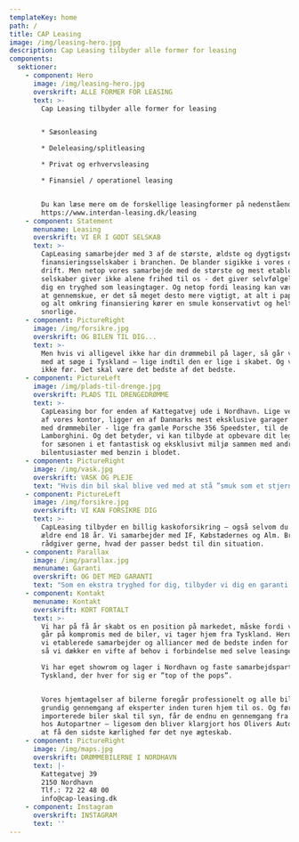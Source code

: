 ```yaml
---
templateKey: home
path: /
title: CAP Leasing
image: /img/leasing-hero.jpg
description: Cap Leasing tilbyder alle former for leasing
components:
  sektioner:
    - component: Hero
      image: /img/leasing-hero.jpg
      overskrift: ALLE FORMER FOR LEASING
      text: >-
        Cap Leasing tilbyder alle former for leasing


        * Sæsonleasing

        * Deleleasing/splitleasing

        * Privat og erhvervsleasing

        * Finansiel / operationel leasing


        Du kan læse mere om de forskellige leasingformer på nedenstående link:
        https://www.interdan-leasing.dk/leasing
    - component: Statement
      menuname: Leasing
      overskrift: VI ER I GODT SELSKAB
      text: >-
        CapLeasing samarbejder med 3 af de største, ældste og dygtigste
        finansieringsselskaber i branchen. De blander sigikke i vores daglige
        drift. Men netop vores samarbejde med de største og mest etablerede
        selskaber giver ikke alene frihed til os - det giver selvfølgelig også
        dig en tryghed som leasingtager. Og netop fordi leasing kan være svært
        at gennemskue, er det så meget desto mere vigtigt, at alt i papirgangen
        og alt omkring finansiering kører en smule konservativt og helt
        snorlige.
    - component: PictureRight
      image: /img/forsikre.jpg
      overskrift: OG BILEN TIL DIG...
      text: >-
        Men hvis vi alligevel ikke har din drømmebil på lager, så går vi i gang
        med at søge i Tyskland – lige indtil den er lige i skabet. Og vi stopper
        ikke før. Det skal være det bedste af det bedste.
    - component: PictureLeft
      image: /img/plads-til-drenge.jpg
      overskrift: PLADS TIL DRENGEDRØMME
      text: >-
        CapLeasing bor for enden af Kattegatvej ude i Nordhavn. Lige ved siden
        af vores kontor, ligger en af Danmarks mest eksklusive garager proppet
        med drømmebiler - lige fra gamle Porsche 356 Speedster, til de nyere
        Lamborghini. Og det betyder, vi kan tilbyde at opbevare dit legetøj uden
        for sæsonen i et fantastisk og eksklusivt miljø sammen med andre
        bilentusiaster med benzin i blodet.
    - component: PictureRight
      image: /img/vask.jpg
      overskrift: VASK OG PLEJE
      text: "Hvis din bil skal blive ved med at stå ”smuk som et stjerneskud” kan vi tilbyde professionel klargøring hos Olivers Autoshine, som er vores anden nabo i Nordhavn:\rDu kan læse mere om Olivers Autoshine og deres produkter på nedenstående link:\rhttp://www.oliversautoshine.dk"
    - component: PictureLeft
      image: /img/forsikre.jpg
      overskrift: VI KAN FORSIKRE DIG
      text: >-
        CapLeasing tilbyder en billig kaskoforsikring – også selvom du ikke er
        ældre end 18 år. Vi samarbejder med IF, Købstædernes og Alm. Brand - og
        rådgiver gerne, hvad der passer bedst til din situation.
    - component: Parallax
      image: /img/parallax.jpg
      menuname: Garanti
      overskrift: OG DET MED GARANTI
      text: "Som en ekstra tryghed for dig, tilbyder vi dig en garanti på vores biler gennem Autoconcept, der har en bred paraply af garantipakker - herunder:\r\r\n\n*  Forlængelse af ny bils garanti\r\n* Garantiforsikringer til brugte biler\n* KeyProtect - tillægsforsikringer\n* Road Assist - tillægsforsikringer\n\n\r\rDu kan læse mere om Autoconcept og deres garantipakker på dette link: <https://www.autoconcept.dk/Produkter>"
    - component: Kontakt
      menuname: Kontakt
      overskrift: KORT FORTALT
      text: >-
        Vi har på få år skabt os en position på markedet, måske fordi vi aldrig
        går på kompromis med de biler, vi tager hjem fra Tyskland. Herudover har
        vi etablerede samarbejder og alliancer med de bedste inden for branchen,
        så vi dækker en vifte af behov i forbindelse med selve leasingen.

        Vi har eget showrom og lager i Nordhavn og faste samarbejdspartnere i
        Tyskland, der hver for sig er ”top of the pops”.


        Vores hjemtagelser af bilerne foregår professionelt og alle biler får en
        grundig gennemgang af eksperter inden turen hjem til os. Og før de
        importerede biler skal til syn, får de endnu en gennemgang fra A til Z
        hos Autopartner – ligesom den bliver klargjort hos Olivers Autoshine for
        at få den sidste kærlighed før det nye ægteskab.
    - component: PictureRight
      image: /img/maps.jpg
      overskrift: DRØMMEBILERNE I NORDHAVN
      text: |-
        Kattegatvej 39
        2150 Nordhavn
        Tlf.: 72 22 48 00
        info@cap-leasing.dk
    - component: Instagram
      overskrift: INSTAGRAM
      text: ''
---
```


